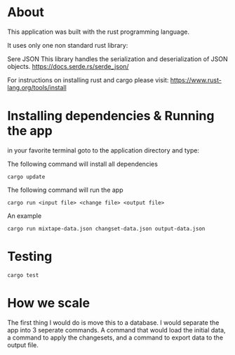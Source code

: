 # About
This application was built with the rust programming language. 

It uses only one non standard rust library:

Sere JSON
This library handles the serialization and deserialization of JSON objects.
https://docs.serde.rs/serde_json/

For instructions on installing rust and cargo please visit: 
https://www.rust-lang.org/tools/install

# Installing dependencies & Running the app
in your favorite terminal goto to the application directory and type: 

The following command will install all dependencies
```
cargo update
```

The following command will run the app
```
cargo run <input file> <change file> <output file>
```

An example
```
cargo run mixtape-data.json changset-data.json output-data.json
```

# Testing
``` 
cargo test
```
# How we scale
The first thing I would do is move this to a database. I would separate the app into 3 seperate commands. A command that would load the initial data, a command to apply the changesets, and a command to export data to the output file. 

